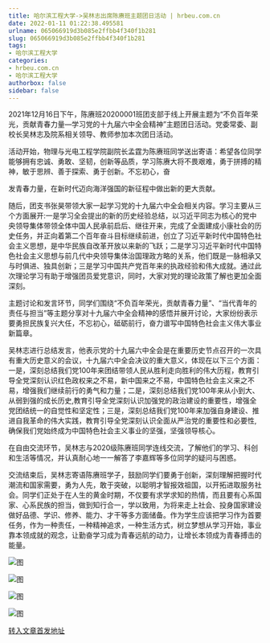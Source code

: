 ```yaml
---
title: 哈尔滨工程大学->吴林志出席陈赓班主题团日活动 | hrbeu.com.cn
date: 2022-01-11 01:22:38.495581
urlname: 065066919d3b085e2ffbb4f340f1b281
slug: 065066919d3b085e2ffbb4f340f1b281
tags: 
- 哈尔滨工程大学
categories:
- hrbeu.com.cn
- 哈尔滨工程大学
authorbox: false
sidebar: false
---
```

2021年12月16日下午，陈赓班20200001班团支部于线上开展主题为“不负百年荣光，贡献青春力量—学习党的十九届六中全会精神”主题团日活动。党委常委、副校长吴林志及院系相关领导、教师参加本次团日活动。

活动开始，物理与光电工程学院副院长孟霆为陈赓班同学送出寄语：希望各位同学能够拥有忠诚、勇敢、坚韧，创新等品质，学习陈赓大将不畏艰难，勇于拼搏的精神，敏于思辨、善于探索、勇于创新。不忘初心，奋
<!--more-->
发青春力量，在新时代迈向海洋强国的新征程中做出新的更大贡献。

随后，团支书张昊带领大家一起学习党的十九届六中全会相关内容。学习主要从三个方面展开:一是学习全会提出的新的历史经验总结，以习近平同志为核心的党中央领导集体带领全体中国人民承前启后、继往开来，完成了全面建成小康社会的历史任务，并正向着第二个百年奋斗目标继续前进，创立了习近平新时代中国特色社会主义思想，是中华民族自改革开放以来新的飞跃；二是学习习近平新时代中国特色社会主义思想与前几代中央领导集体治国理政方略的关系，他们既是一脉相承又与时俱进、独具创新；三是学习中国共产党百年来的执政经验和伟大成就。通过此次理论学习有助于增强团员爱党意识，同时，大家对党的理论政策了解也更加全面深刻。

主题讨论和发言环节，同学们围绕“不负百年荣光，贡献青春力量”、“当代青年的责任与担当”等主题分享对十九届六中全会精神的感悟并展开讨论，大家纷纷表示要勇担民族复兴大任，不忘初心，砥砺前行，奋力谱写中国特色社会主义伟大事业新篇章。

吴林志进行总结发言，他表示党的十九届六中全会是在重要历史节点召开的一次具有重大历史意义的会议，十九届六中全会决议的重大意义，体现在以下三个方面：一是，深刻总结我们党100年来团结带领人民从胜利走向胜利的伟大历程，教育引导全党深刻认识红色政权来之不易，新中国来之不易，中国特色社会主义来之不易，增强我们继续前行的勇气和力量；二是，深刻总结我们党100年来从小到大、从弱到强的成长历史,教育引导全党深刻认识加强党的政治建设的重要性，增强全党团结统一的自觉性和坚定性；三是，深刻总结我们党100年来加强自身建设、推进自我革命的伟大实践，教育引导全党深刻认识全面从严治党的重要性和必要性,确保我们党始终成为中国特色社会主义事业的坚强，坚强领导核心。

在自由交流环节，吴林志与2020级陈赓班同学连线交流，了解他们的学习、科创和生活等情况，并认真耐心地一一解答了李嘉辉等多位同学的疑问与困惑。

交流结束后，吴林志寄语陈赓班学子，鼓励同学们要勇于创新，深刻理解把握时代潮流和国家需要，勇为人先，敢于突破，以聪明才智报效祖国，以开拓进取服务社会。同学们正处于在人生的黄金时期，不仅要有求学求知的热情，而且要有心系国家、心系民族的担当，做到知行合一，学以致用，为将来走上社会、投身国家建设做好品德、学识、修养、能力、才干等多方面储备。作为学生应该把学习作为首要任务，作为一种责任，一种精神追求，一种生活方式，树立梦想从学习开始，事业靠本领成就的观念，让勤奋学习成为青春远航的动力，让增长本领成为青春搏击的能量。

![图](http://gongxue.cn/__local/C/40/BF/3D396F9679F90537E10E05334C9_115843B2_5B88.jpg)

![图](http://gongxue.cn/__local/7/73/CA/73F8F29D4C6F9175136872B3E75_2EE631C2_B21F.jpg)

![图](http://gongxue.cn/__local/F/95/98/74BD9E42CB51B4C469A484FA7EF_DEC2BEBB_AAB1.jpg)

![图](http://gongxue.cn/__local/1/27/06/66D293C78837872F97194B13771_F144B795_A18B.jpg)

[转入文章首发地址](http://gongxue.cn/info/1015/69434.htm)